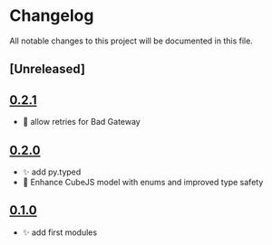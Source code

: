 # Changelog
All notable changes to this project will be documented in this file.

## [Unreleased]

## [0.2.1](https://github.com/wandercom/gcpde/releases/tag/v0.2.1)
- 👔 allow retries for Bad Gateway

## [0.2.0](https://github.com/wandercom/gcpde/releases/tag/v0.2.0)
- ✨ add py.typed
- 🦺 Enhance CubeJS model with enums and improved type safety

## [0.1.0](https://github.com/wandercom/gcpde/releases/tag/v0.1.0)
- ✨ add first modules
